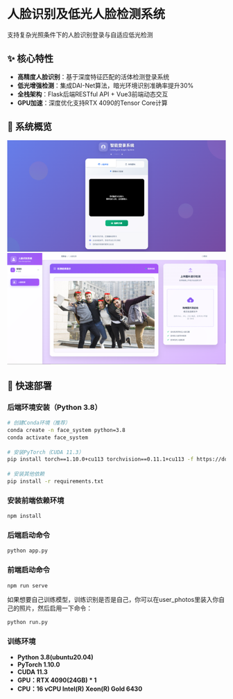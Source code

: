 # 人脸识别及低光人脸检测系统  
<p align="left">支持复杂光照条件下的人脸识别登录与自适应低光检测</p>  

## ✨ 核心特性  
- **高精度人脸识别**：基于深度特征匹配的活体检测登录系统  
- **低光增强检测**：集成DAI-Net算法，暗光环境识别准确率提升30%  
- **全栈架构**：Flask后端RESTful API + Vue3前端动态交互  
- **GPU加速**：深度优化支持RTX 4090的Tensor Core计算  
## 🎯 系统概览
![登录](demo.png)
![人脸检测](demo2.png)
## 🚀 快速部署  
### 后端环境安装（Python 3.8）  
```bash
# 创建Conda环境（推荐）  
conda create -n face_system python=3.8  
conda activate face_system  

# 安装PyTorch（CUDA 11.3）  
pip install torch==1.10.0+cu113 torchvision==0.11.1+cu113 -f https://download.pytorch.org/whl/cu113/torch_stable.html  

# 安装其他依赖  
pip install -r requirements.txt  
```

### 安装前端依赖环境
```bash
npm install
```

### 后端启动命令
```bash
python app.py
```

### 前端启动命令
```bash
npm run serve
```

如果想要自己训练模型，训练识别是否是自己，你可以在user_photos里装入你自己的照片，然后启用一下命令：
```bash
python run.py
```

### 训练环境
- **Python  3.8(ubuntu20.04)**
- **PyTorch  1.10.0**
- **CUDA  11.3**
- **GPU：RTX 4090(24GB) * 1**
- **CPU：16 vCPU Intel(R) Xeon(R) Gold 6430**

